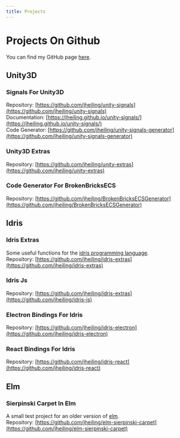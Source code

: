 ```yaml
---
title: Projects
---
```

# Projects On Github
You can find my GitHub page [here](https://github.com/jheiling).
## Unity3D
### Signals For Unity3D
Repository: [https://github.com/jheiling/unity-signals](https://github.com/jheiling/unity-signals)  
Documentation: [https://jheiling.github.io/unity-signals/](https://jheiling.github.io/unity-signals/)  
Code Generator: [https://github.com/jheiling/unity-signals-generator](https://github.com/jheiling/unity-signals-generator)
### Unity3D Extras
Repository: [https://github.com/jheiling/unity-extras](https://github.com/jheiling/unity-extras)
### Code Generator For BrokenBricksECS
Repository: [https://github.com/jheiling/BrokenBricksECSGenerator](https://github.com/jheiling/BrokenBricksECSGenerator)
## Idris
### Idris Extras
Some useful functions for the [idris programming language](https://www.idris-lang.org/).  
Repository: [https://github.com/jheiling/idris-extras](https://github.com/jheiling/idris-extras)
### Idris Js
Repository: [https://github.com/jheiling/idris-extras](https://github.com/jheiling/idris-js)
### Electron Bindings For Idris
Repository: [https://github.com/jheiling/idris-electron](https://github.com/jheiling/idris-electron)
### React Bindings For Idris
Repository: [https://github.com/jheiling/idris-react](https://github.com/jheiling/idris-react)
## Elm
### Sierpinski Carpet In Elm
A small test project for an older version of [elm](http://elm-lang.org/).  
Repository: [https://github.com/jheiling/elm-sierpinski-carpet](https://github.com/jheiling/elm-sierpinski-carpet)
